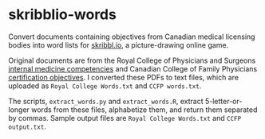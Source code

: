 # skribblio-words
Convert documents containing objectives from Canadian medical licensing bodies into word lists for [skribbl.io](skribbl.io), a picture-drawing online game.

Original documents are from the Royal College of Physicians and Surgeons [internal medicine competencies](https://www.royalcollege.ca/rcsite/ibd-search-e?N=10000033+10000034+4294967122&label=Internal%20Medicine) and Canadian College of Family Physicians [certification objectives](https://portal.cfpc.ca/ResourcesDocs/uploadedFiles/Education/Certification_in_Family_Medicine_Examination/Assessment-Objectives-for-Certification-in-FM-full-document.pdf). I converted these PDFs to text files, which are uploaded as `Royal College Words.txt` and `CCFP words.txt`.

The scripts, `extract_words.py` and `extract_words.R`, extract 5-letter-or-longer words from these files, alphabetize them, and return them separated by commas. Sample output files are `Royal College Words.txt` and `CCFP output.txt`.
